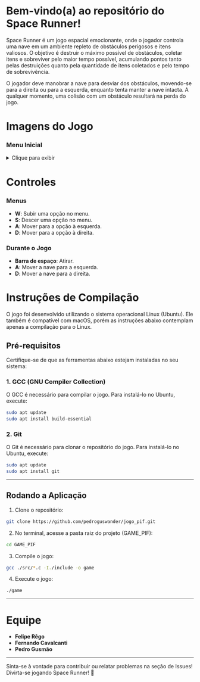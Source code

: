 # Bem-vindo(a) ao repositório do Space Runner!

Space Runner é um jogo espacial emocionante, onde o jogador controla uma nave em um ambiente repleto de obstáculos perigosos e itens valiosos. O objetivo é destruir o máximo possível de obstáculos, coletar itens e sobreviver pelo maior tempo possível, acumulando pontos tanto pelas destruições quanto pela quantidade de itens coletados e pelo tempo de sobrevivência.

O jogador deve manobrar a nave para desviar dos obstáculos, movendo-se para a direita ou para a esquerda, enquanto tenta manter a nave intacta. A qualquer momento, uma colisão com um obstáculo resultará na perda do jogo.

# Imagens do Jogo

### Menu Inicial

<details>
  <summary>Clique para exibir</summary>

![Menu Inicial](imgs/start_screen.png)

</details>

# Controles

### Menus

- **W**: Subir uma opção no menu.
- **S**: Descer uma opção no menu.
- **A**: Mover para a opção à esquerda.
- **D**: Mover para a opção à direita.

### Durante o Jogo

- **Barra de espaço**: Atirar.
- **A**: Mover a nave para a esquerda.
- **D**: Mover a nave para a direita.




# Instruções de Compilação

O jogo foi desenvolvido utilizando o sistema operacional Linux (Ubuntu). Ele também é compatível com macOS, porém as instruções abaixo contemplam apenas a compilação para o Linux.

## Pré-requisitos

Certifique-se de que as ferramentas abaixo estejam instaladas no seu sistema:

### 1. GCC (GNU Compiler Collection)

O GCC é necessário para compilar o jogo. Para instalá-lo no Ubuntu, execute:

```bash
sudo apt update
sudo apt install build-essential
```

### 2. Git

O Git é necessário para clonar o repositório do jogo. Para instalá-lo no Ubuntu, execute:

```bash
sudo apt update
sudo apt install git
```

---

## Rodando a Aplicação

1. Clone o repositório:

```bash
git clone https://github.com/pedroguswander/jogo_pif.git
```

2. No terminal, acesse a pasta raiz do projeto (GAME_PIF):

```bash
cd GAME_PIF
```

3. Compile o jogo:

```bash
gcc ./src/*.c -I./include -o game
```

4. Execute o jogo:

```bash
./game
```

---

# Equipe

- **Felipe Rêgo**
- **Fernando Cavalcanti**
- **Pedro Gusmão**

---

Sinta-se à vontade para contribuir ou relatar problemas na seção de Issues! Divirta-se jogando Space Runner! 🚀
